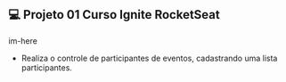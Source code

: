 ## 💻 Projeto 01 Curso Ignite RocketSeat
im-here

- Realiza o controle de participantes de eventos, cadastrando uma lista participantes.

